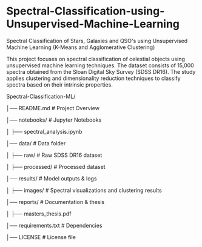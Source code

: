 # Spectral-Classification-using-Unsupervised-Machine-Learning
Spectral Classification of Stars, Galaxies and QSO's using Unsupervised Machine Learning (K-Means and Agglomerative Clustering)

This project focuses on spectral classification of celestial objects using unsupervised machine learning techniques. The dataset consists of 15,000 spectra obtained from the Sloan Digital Sky Survey (SDSS DR16). The study applies clustering and dimensionality reduction techniques to classify spectra based on their intrinsic properties.

Spectral-Classification-ML/

│── README.md             # Project Overview

│── notebooks/            # Jupyter Notebooks

│   ├── spectral_analysis.ipynb

│── data/         # Data folder

│   ├── raw/              # Raw SDSS DR16 dataset

│   ├── processed/        # Processed dataset

│── results/              # Model outputs & logs

│   ├── images/           # Spectral visualizations and clustering results

│── reports/              # Documentation & thesis

│   ├── masters_thesis.pdf

│── requirements.txt      # Dependencies

│── LICENSE               # License file

